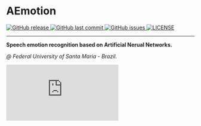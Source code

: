 # AEmotion
<p align="left">
  <a href="https://github.com/TulioChiodi/AEmotion/releases/" target="_blank">
    <img alt="GitHub release" src="https://img.shields.io/github/v/release/TulioChiodi/AEmotion?include_prereleases&style=flat-square">
  </a>

  <a href="https://github.com/TulioChiodi/AEmotion/commits/master" target="_blank">
    <img src="https://img.shields.io/github/last-commit/TulioChiodi/AEmotion?style=flat-square" alt="GitHub last commit">
  </a>

  <a href="https://github.com/TulioChiodi/AEmotion/issues" target="_blank">
    <img src="https://img.shields.io/github/issues/TulioChiodi/AEmotion?style=flat-square&color=red" alt="GitHub issues">
  </a>

  <a href="https://github.com/TulioChiodi/AEmotion/blob/master/LICENSE" target="_blank">
    <img alt="LICENSE" src="https://img.shields.io/github/license/TulioChiodi/AEmotion?style=flat-square&color=yellow">
  <a/>

</p>
<hr>



**Speech emotion recognition based on Artificial Nerual Networks.**


*@ Federal University of Santa Maria - Brazil.*

![alt text](https://github.com/davircarvalho/AEmotion/blob/main/Network/Accuracy.pdf?raw=true)
